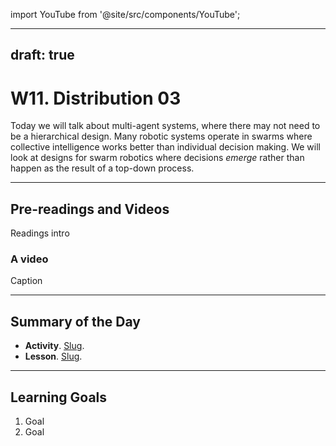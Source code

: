 import YouTube from '@site/src/components/YouTube';

---
draft: true
---


# W11. Distribution 03
Today we will talk about multi-agent systems, where there may not need to be a hierarchical design. Many robotic systems operate in swarms where collective intelligence works better than individual decision making. We will look at designs for swarm robotics where decisions *emerge* rather than happen as the result of a top-down process.

---
## Pre-readings and Videos
Readings intro

### A video
<YouTube id="id" />
Caption


---
## Summary of the Day

- **Activity**. [Slug](/docs/teaching/activities/LINK.md).
- **Lesson**. [Slug](/docs/teaching/lessons/LINK.md).

---
## Learning Goals
1. Goal
2. Goal
